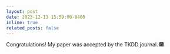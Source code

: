 ```yaml
---
layout: post
date: 2023-12-13 15:59:00-0400
inline: true
related_posts: false
---
```


Congratulations! My paper was accepted by the TKDD journal. :fireworks:
